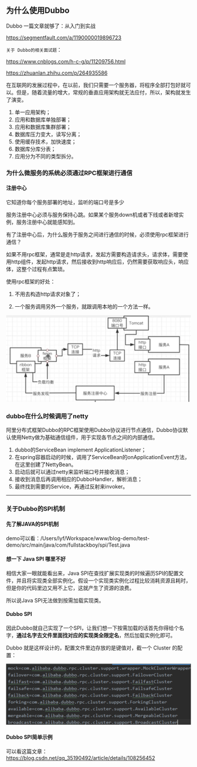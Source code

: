 ##  为什么使用Dubbo

Dubbo 一篇文章就够了：从入门到实战

https://segmentfault.com/a/1190000019896723

`关于 Dubbo的相关面试题`：

https://www.cnblogs.com/h-c-g/p/11209756.html

https://zhuanlan.zhihu.com/p/264935586

在互联网的发展过程中，在以前，我们只需要一个服务器，将程序全部打包好就可以。但是，随着流量的增大，常规的垂直应用架构就无法应付，所以，架构就发生了演变。

1. 单一应用架构；
2. 应用和数据库单独部署；
3. 应用和数据库集群部署；
4. 数据库压力变大，读写分离；
5. 使用缓存技术，加快速度；
6. 数据库分库分表；
7. 应用分为不同的类型拆分。



### 为什么微服务的系统必须通过RPC框架进行通信

#### 注册中心

它知道你每个服务部署的地址，监听的端口号是多少

服务注册中心必须与服务保持心跳。如果某个服务down机或者下线或者新增实例，服务注册中心就能感知到。

有了注册中心后，为什么服务于服务之间进行通信的时候，必须使用rpc框架进行通信？



如果不用rpc框架，通常是走http请求，发起方需要构造请求头，请求体，需要使用http组件，发起http请求，然后接收到http响应后，仍然需要获取响应头，响应体，这整个过程有点繁琐。

使用rpc框架的好处：

1. 不用去构造http请求对象了；

2. 一个服务调用另外一个服务，就跟调用本地的一个方法一样。

<img src="README.assets/image-20210630225058264.png" alt="image-20210630225058264" style="zoom:50%;"/>



### dubbo在什么时候调用了netty

阿里分布式框架Dubbo的RPC框架使用Dubbo协议进行节点通信，Dubbo协议默认使用Netty做为基础通信组件，用于实现各节点之间的内部通信。

1. dubbo的ServiceBean implement ApplicationListener；
2. 在spring容器启动的时候，调用了ServiceBean的onApplicationEvent方法，在这里创建了NettyBean。
3. 启动后就可以通过netty来监听端口号并接收消息；
4. 接收到消息后再调用相应的DubboHandler，解析消息；
5. 最终找到需要的Service，再通过反射来invoker。

------------------------------------------------------------------

### 关于Dubbo的SPI机制

#### 先了解JAVA的SPI机制

demo可以看：/Users/lyf/Workspace/www/blog-demo/test-demo/src/main/java/com/fullstackboy/spi/Test.java

#### 想一下 Java SPI 哪里不好

相信大家一眼就能看出来，Java SPI在查找扩展实现类的时候遍历SPI的配置文件，并且将实现类全部实例化。假设一个实现类实例化过程比较消耗资源且耗时，但是你的代码里边又用不上它，这就产生了资源的浪费。

所以说Java SPI无法做到按需加载实现类。

#### Dubbo SPI

因此Dubbo就自己实现了一个SPI，让我们想一下按需加载的话首先你得给个名字，**通过名字去文件里面找对应的实现类全限定名**，然后加载实例化即可。

Dubbo 就是这样设计的，配置文件里边存放的是键值对，截一个 Cluster 的配置：

<img src="README.assets/image-20220330102122929.png" alt="image-20220330102122929" style="zoom:50%;" />

 

#### Dubbo SPI简单示例

可以看这篇文章：https://blog.csdn.net/qq_35190492/article/details/108256452

